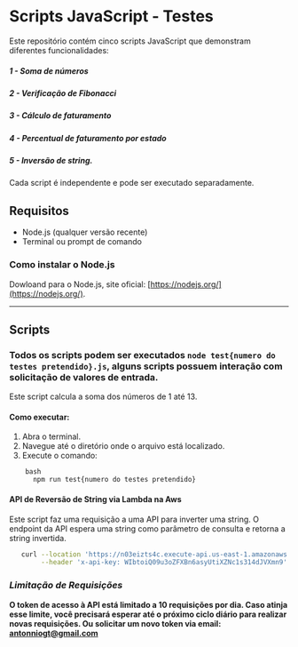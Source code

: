 # Scripts JavaScript - Testes

Este repositório contém cinco scripts JavaScript que demonstram diferentes funcionalidades: 
##### 1 - Soma de números
##### 2 - Verificação de Fibonacci
##### 3 - Cálculo de faturamento
##### 4 - Percentual de faturamento por estado 
##### 5 - Inversão de string. 
Cada script é independente e pode ser executado separadamente.

## Requisitos

- Node.js (qualquer versão recente)
- Terminal ou prompt de comando

### Como instalar o Node.js

Dowloand para o Node.js, site oficial: [https://nodejs.org/](https://nodejs.org/).

---

## Scripts

### Todos os scripts podem ser executados `node test{numero do testes pretendido}.js`, alguns scripts possuem interação com solicitação de valores de entrada.

Este script calcula a soma dos números de 1 até 13.

#### Como executar:
1. Abra o terminal.
2. Navegue até o diretório onde o arquivo está localizado.
3. Execute o comando:
```
    bash
      npm run test{numero do testes pretendido}
```
   
#### API de Reversão de String via Lambda na Aws
Este script faz uma requisição a uma API para inverter uma string. 
O endpoint da API espera uma string como parâmetro de consulta e retorna a string invertida.
```bash
   curl --location 'https://n03eizts4c.execute-api.us-east-1.amazonaws.com/prod/invert?str=Reverso' \
        --header 'x-api-key: WIbtoiQ09u3oZFXBn6asyUtiXZNc1s314dJVXmn9'
```
### *Limitação de Requisições*

**O token de acesso à API está limitado a 10 requisições por dia. Caso atinja esse limite,
você precisará esperar até o próximo ciclo diário para realizar novas requisições. Ou solicitar um novo token via email: antonniogt@gmail.com**